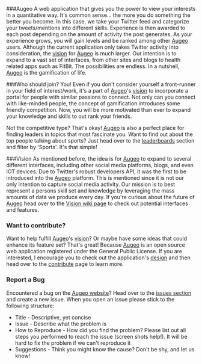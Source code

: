 ###Augeo
A web application that gives you the power to view your interests in a quantitative way. It's common sense... the more you do something the better you become. In this case, we take your Twitter feed and categorize your tweets/mentions into different skills. Experience is then awarded to each post depending on the amount of activity the post generates. As your experience grows, you will gain levels and be ranked among other [Augeo](http://augeo.io) users. Although the current application only takes Twitter activity into consideration, the [vision](http://github.com/bpred754/augeo/wiki/vision) for [Augeo](http://augeo.io) is much larger. Our intention is to expand to a vast set of interfaces, from other sites and blogs to health related apps such as FitBit. The possibilities are endless. In a nutshell, [Augeo](http://augeo.io) is the gamification of life.

###Who should join?
You! Even if you don't consider yourself a front-runner in your field of interest/work, it's a part of [Augeo](http://augeo.io)'s [vision](http://github.com/bpred754/augeo/wiki/vision) to incorporate a portal for people with similar passions to connect. Not only can you connect with like-minded people, the concept of gamification introduces some friendly competition. Now, you will be more motivated than ever to expand your knowledge and skills to out rank your friends.

Not the competitive type? That's okay! [Augeo](http://augeo.io) is also a perfect place for finding leaders in topics that most fascinate you. Want to find out about the top people talking about sports? Just head over to the [leaderboards](http://augeo.io/leaderboards) section and filter by 'Sports'. It's that simple!

###Vision
As mentioned before, the idea is for [Augeo](http://augeo.io) to expand to several different interfaces, including other social media platforms, blogs, and even IOT devices. Due to Twitter's robust developers API, it was the first to be introduced into the [Augeo](http://augeo.io) platform. This is mentioned since it is not our only intention to capture social media activity. Our mission is to best represent a persons skill set and knowledge by leveraging the mass amounts of data we produce every day. If you're curious about the future of [Augeo](http://augeo.io) head over to the [Vision wiki page](http://github.com/bpred754/augeo/wiki/vision) to check out potential interfaces and features.

### Want to contribute?
Want to help fulfill [Augeo](http://augeo.io)'s [vision](http://github.com/bpred754/augeo/wiki/vision)? Or maybe have some ideas that could enhance its feature set? That's great! Because [Augeo](http://augeo.io) is an open source web application registered under the General Public License. If you are interested, I encourage you to check out the application's [design](https://github.com/bpred754/augeo/wiki/Design) and then head over to the [contribute](https://github.com/bpred754/augeo/blob/master/CONTRIBUTING.md) page to learn more.

### Report a Bug
Encountered a bug on the [Augeo website](http://augeo.io)? Head over to the [issues section](https://github.com/bpred754/augeo/issues) and create a new issue. When you open an issue please stick to the following structure:

* Title - Descriptive, yet concise
* Issue - Describe what the problem is
* How to Reproduce - How did you find the problem? Please list out all steps you performed to reach the issue (screen shots help!). It will be hard to fix the problem if we can't reproduce it
* Suggestions - Think you might know the cause? Don't be shy, and let us know!
